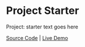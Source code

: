 # Project Starter

Project: starter text goes here

[Source Code](./README.md) | [Live Demo](https://josephgattuso.github.io/50-projects/event-keycodes/index)
